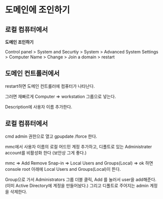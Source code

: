 # 도메인에 조인하기

## 로컬 컴퓨터에서

**도메인 조인하기**

Control panel > System and Securtiy > System > Advanced System Settings > Computer Name > Change > Join a domain > restart

## 도메인 컨트롤러에서

restart하면 도메인 컨트롤러에 컴퓨터가 나타난다. 

그러면 재빠르게 Computer => workstation 그룹으로 넣는다.

Description에 사용자 이름 추가한다.

## 로컬 컴퓨터에서

cmd admin 권한으로 열고 gpupdate /force 한다.

mmc에서 사용자 이름의 로컬 어드민 계정 추가하고, 디폴트로 있는 Administrater account를 비활성화 한다 (보안상 그게 좋다.) 

mmc => Add Remove Snap-in => Local Users and Groups(Local) => ok 하면 console root 아래에 Local Users and Groups(Local)이 뜬다.

Group으로 가서 Administrators 그룹 더블 클릭, Add 를 눌러서 user을 add해준다. (이미 Active Directory에 계정을 만들어놨다.)  그리고 디폴트로 주어지는 admin 계정을 삭제한다.

